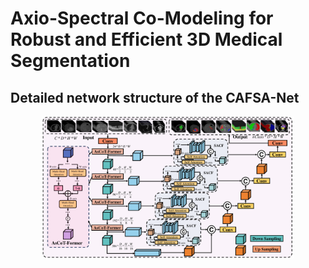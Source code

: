 # Axio-Spectral Co-Modeling for Robust and Efficient 3D Medical Segmentation

## Detailed network structure of the CAFSA-Net
<p align="center">
  <img src="Figure/CAFSA-Net.pdf" alt="CAFSA-Net" style="width:80%;"/>
</p>
